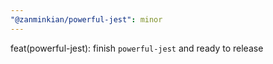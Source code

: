 ```yaml
---
"@zanminkian/powerful-jest": minor
---
```


feat(powerful-jest): finish `powerful-jest` and ready to release
